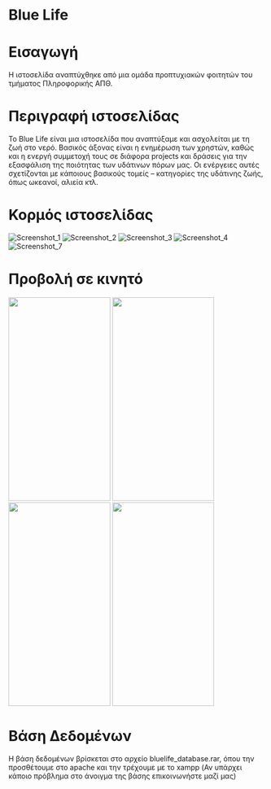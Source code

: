 # Blue Life
# Εισαγωγή
Η ιστοσελίδα αναπτύχθηκε από μια ομάδα προπτυχιακών φοιτητών του τμήματος Πληροφορικής ΑΠΘ.

# Περιγραφή ιστοσελίδας
To Blue Life είναι μια ιστοσελίδα που αναπτύξαμε και ασχολείται με τη ζωή στο νερό. Βασικός άξονας είναι η ενημέρωση των χρηστών, καθώς και η ενεργή συμμετοχή τους σε διάφορα projects και δράσεις για την εξασφάλιση της ποιότητας των υδάτινων πόρων μας. Οι ενέργειες αυτές σχετίζονται με κάποιους βασικούς τομείς – κατηγορίες της υδάτινης ζωής, όπως ωκεανοί, αλιεία κτλ.

# Κορμός ιστοσελίδας
![Screenshot_1](https://user-images.githubusercontent.com/56198786/128641767-374883d2-4626-468c-9f22-81b3e4a1583b.png)
![Screenshot_2](https://user-images.githubusercontent.com/56198786/128641770-1db8d2e4-ea5f-4d77-96bc-b07f632a379e.png)
![Screenshot_3](https://user-images.githubusercontent.com/56198786/128641773-12c5f833-5c05-4f46-9b26-56abd0a3c4d4.png)
![Screenshot_4](https://user-images.githubusercontent.com/56198786/128641777-91a56892-1545-457c-bb32-f6e6b1e3da24.png)
![Screenshot_7](https://user-images.githubusercontent.com/56198786/128641783-f4beee48-86f7-4aeb-82df-4455b0a94f21.png)

# Προβολή σε κινητό <br>
<img src="https://user-images.githubusercontent.com/56134371/128642128-6b3d4d56-1396-43da-a98a-436f067ceddf.png" width="200" height="400"> <img src="https://user-images.githubusercontent.com/56134371/128642136-f5c2ffb0-128c-47c7-998c-f831b2b0472d.png" width="200"  height="400"> 
<img src="https://user-images.githubusercontent.com/56134371/128642143-d14bc65a-a485-43c6-9bf8-a365a3403f1c.png" width="200"  height="400"> 
<img src="https://user-images.githubusercontent.com/56134371/128642134-2b14bf9e-fcb0-4c7c-8af6-196f4a96a03a.png" width="200"  height="400">

# Βάση Δεδομένων
Η βάση δεδομένων βρίσκεται στο αρχείο bluelife_database.rar, όπου την προσθέτουμε στο apache και την τρέχουμε με το xampp (Αν υπάρχει κάποιο πρόβλημα στο άνοιγμα της βάσης επικοινωνήστε μαζί μας)
